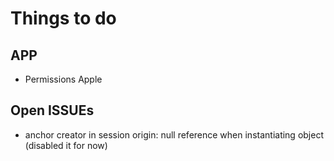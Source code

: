 # Things to do
## APP
* Permissions Apple

## Open ISSUEs
* anchor creator in session origin: null reference when instantiating object (disabled it for now)
   